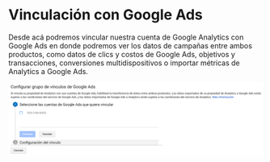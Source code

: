 # Vinculación con Google Ads

Desde acá podremos vincular nuestra cuenta de Google Analytics con Google Ads en donde podremos ver los datos de campañas entre ambos productos, como datos de clics y costos de Google Ads, objetivos y transacciones, conversiones multidispositivos o importar métricas de Analytics a Google Ads.

![](../../.gitbook/assets/captura-de-pantalla-2019-09-30-a-la-s-01.14.14.png)

